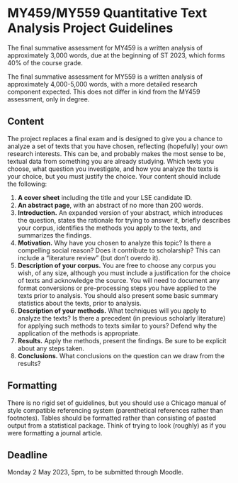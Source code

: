 # MY459/MY559 Quantitative Text Analysis Project Guidelines

The final summative assessment for MY459 is a written analysis of approximately 3,000 words, due at the beginning of ST 2023, which forms 40% of the course grade.

The final summative assessment for MY559 is a written analysis of approximately 4,000-5,000 words, with a more detailed research component expected. This does not differ in kind from the MY459 assessment, only in degree.

## Content
The project replaces a final exam and is designed to give you a chance to analyze a set of texts that you have chosen, reflecting (hopefully) your own research interests. This can be, and probably makes the most sense to be, textual data from something you are already studying. Which texts you choose, what question you investigate, and how you analyze the texts is your choice, but you must justify the choice.
Your content should include the following:

1. **A cover sheet** including the title and your LSE candidate ID.
2. **An abstract page**, with an abstract of no more than 200 words.
3. **Introduction.** An expanded version of your abstract, which introduces the question, states the rationale for trying to answer it, briefly describes your corpus, identifies the methods you apply to the texts, and summarizes the findings.
4. **Motivation.** Why have you chosen to analyze this topic? Is there a compelling social reason? Does it contribute to scholarship? This can include a “literature review” (but don’t overdo it).
5. **Description of your corpus.** You are free to choose any corpus you wish, of any size, although you must include a justification for the choice of texts and acknowledge the source. You will need to document any format conversions or pre-processing steps you have applied to the texts prior to analysis. You should also present some basic summary statistics about the texts, prior to analysis.
6. **Description of your methods.** What techniques will you apply to analyze the texts? Is there a precedent (in previous scholarly literature) for applying such methods to texts similar to yours? Defend why the application of the methods is appropriate.
7. **Results.** Apply the methods, present the findings. Be sure to be explicit about any steps taken.
8. **Conclusions.** What conclusions on the question can we draw from the results?

## Formatting

There is no rigid set of guidelines, but you should use a Chicago manual of style compatible referencing system (parenthetical references rather than footnotes). Tables should be formatted rather than consisting of pasted output from a statistical package. Think of trying to look (roughly) as if you were formatting a journal article.

## Deadline

Monday 2 May 2023, 5pm, to be submitted through Moodle.
